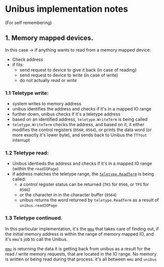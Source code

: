 # Unibus implementation notes
(For self remembering)

## 1. Memory mapped devices.
In this case -> if anything wants to read from a memory mapped device:
- Check address
- if fits:
    - send request to device to give it back (in case of reading)
    - send request to device to write (in case of write)
    - do not actually _read_ or _write_

### 1.1 Teletype write:
- system writes to memory address
- unibus identifies the address and checks if it's in a mapped IO range
- further down, unibus checks if it's a teletype address
- based on an identified address, `teletype.WriteTerm` is being called
- `teletype.WriteTerm` checks the address, and based on it, it either modifies
the control registers (`0560`, `0564`), or prints the data word (or more exactly it's lower byte), and sends back to Unibus the `TTYout` interrupt

### 1.2 Teletype read:
- Unibus identieds the address and checks if it's in a mapped IO range (within the `readIOPage`)
- if address matches the teletype range, the [`teletype.ReadTerm`](../teletype/teletype.go) is being called:
     - a control register status can be returned (`TKS` for `0560`, or `TPS` for `0566`) 
     - or the character in in the character buffer (`0564`)
     - unibus returns the word returned by `teletype.ReadTerm` as a result of `unibus.readIOPage`

### 1.3 Teletype continued.
In this particular implementation, it's the [`mmu`](../mmu/mmu.go) that takes care of finding out, if the initial memory address is within the range of memory mapped IO, and it's `mmu`'s job to call the Unibus. 

[`mmu`](../mmu/mmu.go) is returning the data it is getting back from unibus as a result for the read / write memory requests, that are located in the IO range.
No memory is written or being read during that process. it's all between `mmu` and `unibus`